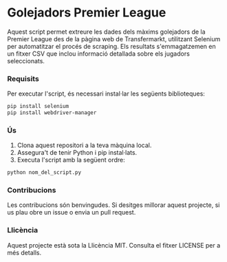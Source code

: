 # Golejadors Premier League

Aquest script permet extreure les dades dels màxims golejadors de la Premier League des de la pàgina web de Transfermarkt, utilitzant Selenium per automatitzar el procés de scraping. Els resultats s'emmagatzemen en un fitxer CSV que inclou informació detallada sobre els jugadors seleccionats.

### Requisits
Per executar l'script, és necessari instal·lar les següents biblioteques:

```bash
pip install selenium
pip install webdriver-manager
```

### Ús
1. Clona aquest repositori a la teva màquina local.
2. Assegura't de tenir Python i pip instal·lats.
3. Executa l'script amb la següent ordre:

```bash
python nom_del_script.py
```

### Contribucions
Les contribucions són benvingudes. Si desitges millorar aquest projecte, si us plau obre un issue o envia un pull request.

### Llicència
Aquest projecte està sota la Llicència MIT. Consulta el fitxer LICENSE per a més detalls.



 

